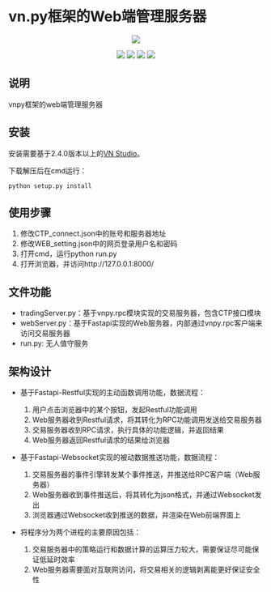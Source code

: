 # vn.py框架的Web端管理服务器

<p align="center">
  <img src ="https://vnpy.oss-cn-shanghai.aliyuncs.com/vnpy-logo.png"/>
</p>

<p align="center">
    <img src ="https://img.shields.io/badge/version-1.0.0-blueviolet.svg"/>
    <img src ="https://img.shields.io/badge/platform-linux|windows-yellow.svg"/>
    <img src ="https://img.shields.io/badge/python-3.7-blue.svg" />
    <img src ="https://img.shields.io/github/license/vnpy/vnpy.svg?color=orange"/>
</p>

## 说明

vnpy框架的web端管理服务器


## 安装

安装需要基于2.4.0版本以上的[VN Studio](https://www.vnpy.com)。

下载解压后在cmd运行：

```
python setup.py install
```

## 使用步骤

1. 修改CTP_connect.json中的账号和服务器地址
2. 修改WEB_setting.json中的网页登录用户名和密码
3. 打开cmd，运行python run.py
4. 打开浏览器，并访问http://127.0.0.1:8000/

## 文件功能

* tradingServer.py：基于vnpy.rpc模块实现的交易服务器，包含CTP接口模块
* webServer.py：基于Fastapi实现的Web服务器，内部通过vnpy.rpc客户端来访问交易服务器
* run.py: 无人值守服务

## 架构设计

* 基于Fastapi-Restful实现的主动函数调用功能，数据流程：
	1. 用户点击浏览器中的某个按钮，发起Restful功能调用
	2. Web服务器收到Restful请求，将其转化为RPC功能调用发送给交易服务器
	3. 交易服务器收到RPC请求，执行具体的功能逻辑，并返回结果
	4. Web服务器返回Restful请求的结果给浏览器

* 基于Fastapi-Websocket实现的被动数据推送功能，数据流程：
	1. 交易服务器的事件引擎转发某个事件推送，并推送给RPC客户端（Web服务器）
	2. Web服务器收到事件推送后，将其转化为json格式，并通过Websocket发出
	3. 浏览器通过Websocket收到推送的数据，并渲染在Web前端界面上

* 将程序分为两个进程的主要原因包括：
	1. 交易服务器中的策略运行和数据计算的运算压力较大，需要保证尽可能保证低延时效率
	2. Web服务器需要面对互联网访问，将交易相关的逻辑剥离能更好保证安全性